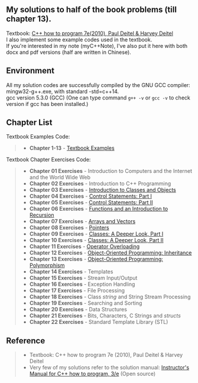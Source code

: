 ## My solutions to half of the book problems (till chapter 13).
Textbook: [C++ how to program 7e(2010), Paul Deitel & Harvey Deitel](http://www.deitel.com/Books/C/CHowtoProgram7e/tabid/3472/Default.aspx) <br />
I also implement some example codes used in the textbook. <br />
If you're interested in my note (myC++Note), I've also put it here with both docx and pdf versions (half are written in Chinese).

## Environment
All my solution codes are successfully compiled by the GNU GCC compiler: <br />
mingw32-g++.exe, with standard -std=c++14. <br />
gcc version 5.3.0 (GCC) (One can type command `g++ -v` or `gcc -v` to check version if gcc has been installed.)


## Chapter List
Textbook Examples Code:
> - **Chapter 1-13** - [Textbook Examples](https://github.com/wkCircle/Deitel_Cplusplus_Practice/tree/master/Textbook%20Examples)

Textbook Chapter Exercises Code:
> - **Chapter 01 Exercises** - Introduction to Computers and the Internet and the World Wide Web
> - **Chapter 02 Exercises** - Introduction to C++ Programming
> - **Chapter 03 Exercises** - [Introduction to Classes and Objects](https://github.com/wkCircle/Deitel_Cplusplus_Practice/tree/master/Chapter%203%20%26%204%20Exercises)
> - **Chapter 04 Exercises** - [Control Statements: Part I](https://github.com/wkCircle/Deitel_Cplusplus_Practice/tree/master/Chapter%203%20%26%204%20Exercises)
> - **Chapter 05 Exercises** - [Control Statements: Part II](https://github.com/wkCircle/Deitel_Cplusplus_Practice/tree/master/Chapter%205%20Exercises)
> - **Chapter 06 Exercises** - [Functions and an Introduction to Recursion](https://github.com/wkCircle/Deitel_Cplusplus_Practice/tree/master/Chapter%206%20Exercises)
> - **Chapter 07 Exercises** - [Arrays and Vectors](https://github.com/wkCircle/Deitel_Cplusplus_Practice/tree/master/Chapter%207%20Exercises)
> - **Chapter 08 Exercises** - [Pointers](https://github.com/wkCircle/Deitel_Cplusplus_Practice/tree/master/Chapter%208%20Exercises)
> - **Chapter 09 Exercises** - [Classes: A Deeper Look, Part I](https://github.com/wkCircle/Deitel_Cplusplus_Practice/tree/master/Chapter%209%20Exercises)
> - **Chapter 10 Exercises** - [Classes: A Deeper Look, Part II](https://github.com/wkCircle/Deitel_Cplusplus_Practice/tree/master/Chapter%2010%20Exercises)
> - **Chapter 11 Exercises** - [Operator Overloading](https://github.com/wkCircle/Deitel_Cplusplus_Practice/tree/master/Chapter%2011%20Exercises)
> - **Chapter 12 Exercises** - [Object-Oriented Programming: Inheritance](https://github.com/wkCircle/Deitel_Cplusplus_Practice/tree/master/Chapter12%20Exercises)
> - **Chapter 13 Exercises** - [Object-Oriented Programming: Polymorphism](https://github.com/wkCircle/Deitel_Cplusplus_Practice/tree/master/Chapter13%20Exercises)
> - **Chapter 14 Exercises** - Templates
> - **Chapter 15 Exercises** - Stream Input/Output
> - **Chapter 16 Exercises** - Exception Handling
> - **Chapter 17 Exercises** - File Processing
> - **Chapter 18 Exercises** - Class *string* and String Stream Processing
> - **Chapter 19 Exercises** - Searching and Sorting
> - **Chapter 20 Exercises** - Data Structures
> - **Chapter 21 Exercises** - Bits, Characters, C Strings and *structs*
> - **Chapter 22 Exercises** - Standard Template Library (STL)

## Reference
> - Textbook: C++ how to program 7e (2010), Paul Deitel & Harvey Deitel
> - Very few of my solutions refer to the solution manual: [Instructor's Manual for C++ how to program, 3/e](http://index-of.es/C++/solution%20Manual%20for%20C++%20How%20to%20Program.pdf) (Open source)
